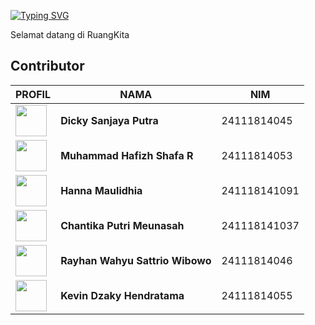 [![Typing SVG](https://readme-typing-svg.demolab.com?font=Fira+Code&pause=1000&width=435&lines=Welcome+To+RuangKita)](https://git.io/typing-svg)

Selamat datang di RuangKita

##  Contributor
|PROFIL |NAMA | NIM |
|-|-------|--------|
| [<img src="https://avatars.githubusercontent.com/u/203943748?v=4" width="50"/>](https://github.com/dickysanjaya3103) |**Dicky Sanjaya Putra** | 24111814045 |
| [<img src="https://avatars.githubusercontent.com/u/189825677?v=4" width="50"/>](https://github.com/apissr) |**Muhammad Hafizh Shafa R** | 24111814053 |
| [<img src="https://avatars.githubusercontent.com/u/207872670?v=4" width="50"/>](https://github.com/maulidhea) |**Hanna Maulidhia** | 241118141091 |
| [<img src="https://avatars.githubusercontent.com/u/207876947?v=4" width="50"/>](https://github.com/Chantikaputrii) |**Chantika Putri Meunasah** | 241118141037 |
| [<img src="https://avatars.githubusercontent.com/u/207846856?v=4" width="50"/>](https://github.com/RayhanWahyu9) |**Rayhan Wahyu Sattrio Wibowo** | 24111814046 |
| [<img src="https://avatars.githubusercontent.com/u/115269741?v=4" width="50"/>](https://github.com/kevidn) |**Kevin Dzaky Hendratama** | 24111814055 |



